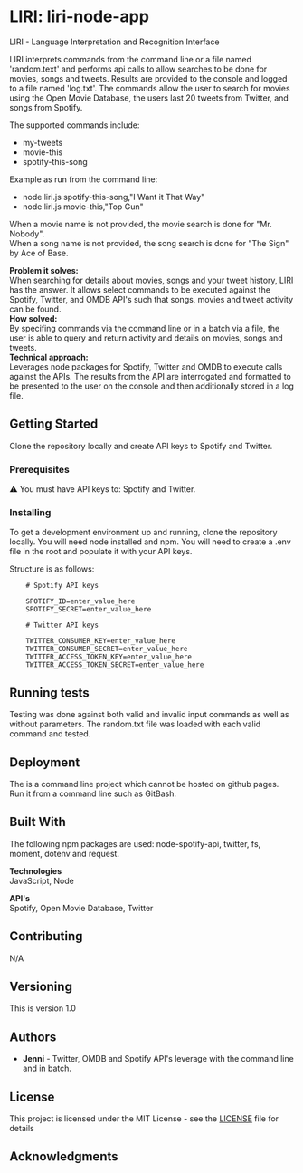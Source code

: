 # LIRI: liri-node-app
LIRI - Language Interpretation and Recognition Interface

LIRI interprets commands from the command line or a file named 'random.text' and performs api calls to allow searches to be done for movies, songs and tweets.  Results are provided to the console and logged to a file named 'log.txt'.  The commands allow the user to search for movies using the Open Movie Database, the users last 20 tweets from Twitter, and songs from Spotify.

The supported commands include:
- my-tweets
- movie-this
- spotify-this-song

Example as run from the command line:
- node liri.js spotify-this-song,"I Want it That Way"
- node liri.js movie-this,"Top Gun"

When a movie name is not provided, the movie search is done for "Mr. Nobody".\
When a song name is not provided, the song search is done for "The Sign" by Ace of Base.

**Problem it solves:** \
When searching for details about movies, songs and your tweet history, LIRI has the answer.  It allows select commands to be executed against the Spotify, Twitter, and OMDB API's such that songs, movies and tweet activity can be found.\
**How solved:** \
By specifing commands via the command line or in a batch via a file, the user is able to query and return activity and details on movies, songs and tweets.\
**Technical approach:** \
Leverages node packages for Spotify, Twitter and OMDB to execute calls against the APIs.  The results from the API are interrogated and formatted to be presented to the user on the console and then additionally stored in a log file.

## Getting Started

Clone the repository locally and create API keys to Spotify and Twitter.

### Prerequisites

:warning: You must have API keys to: Spotify and Twitter.

### Installing

To get a development environment up and running, clone the repository locally.  You will need node installed and npm.  You will need to create a .env file in the root and populate it with your API keys.  

Structure is as follows:
```
    # Spotify API keys

    SPOTIFY_ID=enter_value_here
    SPOTIFY_SECRET=enter_value_here

    # Twitter API keys

    TWITTER_CONSUMER_KEY=enter_value_here
    TWITTER_CONSUMER_SECRET=enter_value_here
    TWITTER_ACCESS_TOKEN_KEY=enter_value_here
    TWITTER_ACCESS_TOKEN_SECRET=enter_value_here
```
## Running tests

Testing was done against both valid and invalid input commands as well as without parameters.
The random.txt file was loaded with each valid command and tested.

## Deployment

The is a command line project which cannot be hosted on github pages.  Run it from a command line such as GitBash.

## Built With

The following npm packages are used: node-spotify-api, twitter, fs, moment, dotenv and request.

**Technologies**\
JavaScript, Node

**API's**\
Spotify, Open Movie Database, Twitter

## Contributing

N/A

## Versioning

This is version 1.0

## Authors

* **Jenni** - Twitter, OMDB and Spotify API's leverage with the command line and in batch.

## License

This project is licensed under the MIT License - see the [LICENSE](LICENSE) file for details

## Acknowledgments


